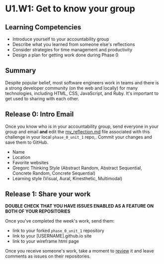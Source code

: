 # U1.W1: Get to know your group


## Learning Competencies
- Introduce yourself to your accountability group
- Describe what you learned from someone else's reflections
- Consider strategies for time management and productivity
- Design a plan for getting work done during Phase 0

## Summary

Despite popular belief, most software engineers work in teams and there is a strong developer community (on the web and locally) for many technologies, including HTML, CSS, JavaScript, and Ruby.  It's important to get used to sharing with each other.


## Release 0: Intro Email

Once you know who is in your accountability group, send everyone in your group and email **and** edit the [my_reflection.md](my_reflection.md) file associated with this challenge in your local `phase_0_unit_1` repo,. Commit your changes and save them to GitHub. 

* Name
* Location
* Favorite websites
* Gregorc Thinking Style (Abstract Random, Abstract Sequential, Concrete Random, Concrete Sequential)
* Learning style (Visual, Aural, Kinesthetic, Multimodal)

## Release 1: Share your work
**DOUBLE CHECK THAT YOU HAVE ISSUES ENABLED AS A FEATURE ON BOTH OF YOUR REPOSITORIES**

Once you've completed the week's work, send them:
* link to your forked `phase_0_unit_1` repository
* link to your [USERNAME].github.io site
* link to your wireframe html page

Once you receive someone's work, take a moment to [review](https://github.com/Devbootcamp/phase_0_handbook/blob/master/coding_references/review.md) it and leave comments as issues on their repositories. 
